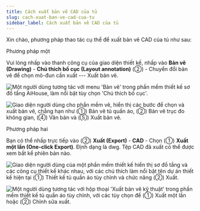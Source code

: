 ```yaml
---
title: Cách xuất bản vẽ CAD của tủ
slug: cach-xuat-ban-ve-cad-cua-tu
sidebar_label: Cách xuất bản vẽ CAD của tủ
---
```


Xin chào, phương pháp thao tác cụ thể để xuất bản vẽ CAD của tủ như sau:

Phương pháp một

Vui lòng nhấp vào thanh công cụ của giao diện thiết kế, nhấp vào **Bản vẽ (Drawing)** - **Chú thích bố cục (Layout annotation)** (②) - Chuyển đổi bản vẽ để chọn mô-đun cần xuất --- Xuất bản vẽ.

![Một người dùng tương tác với menu 'Bản vẽ' trong phần mềm thiết kế sơ đồ tầng AiHouse, làm nổi bật tùy chọn 'Chú thích bố cục'.](https://storage.googleapis.com/jegavn_kb/images/0fdd089d-066a-46b7-ae16-9b8ba9ac565f.png)

![Giao diện người dùng cho phần mềm vẽ, hiển thị các bước để chọn và xuất bản vẽ, chẳng hạn như (①) Bản vẽ tủ quần áo, (②) Bản vẽ trục đo không gian, (④) Văn bản và (⑤) Xuất bản vẽ.](https://storage.googleapis.com/jegavn_kb/images/3e9f4cde-1b31-4da4-9493-f18b76488419.png)

Phương pháp hai

Bạn có thể nhấp trực tiếp vào (②) **Xuất (Export)** - **CAD** - Chọn (①) **Xuất một lần (One-click Export)**. Định dạng là dwg. Tệp CAD đã xuất có thể được xem bất kể phiên bản nào.

![Giao diện người dùng của một phần mềm thiết kế hiển thị sơ đồ tầng và các công cụ thiết kế khác nhau, với các chú thích làm nổi bật tên dự án thiết kế hiện tại (①) Thiết kế tủ quần áo tùy chỉnh và chức năng (②) Xuất.](https://storage.googleapis.com/jegavn_kb/images/73181ff2-48df-4c13-b91b-f4fcc2c3455d.png)

![Một người dùng tương tác với hộp thoại 'Xuất bản vẽ kỹ thuật' trong phần mềm thiết kế tủ quần áo tùy chỉnh, với các tùy chọn để (①) Xuất một lần hoặc (②) Chỉnh sửa xuất.](https://storage.googleapis.com/jegavn_kb/images/41240610-12ed-45a6-b736-14a9528d4950.png)